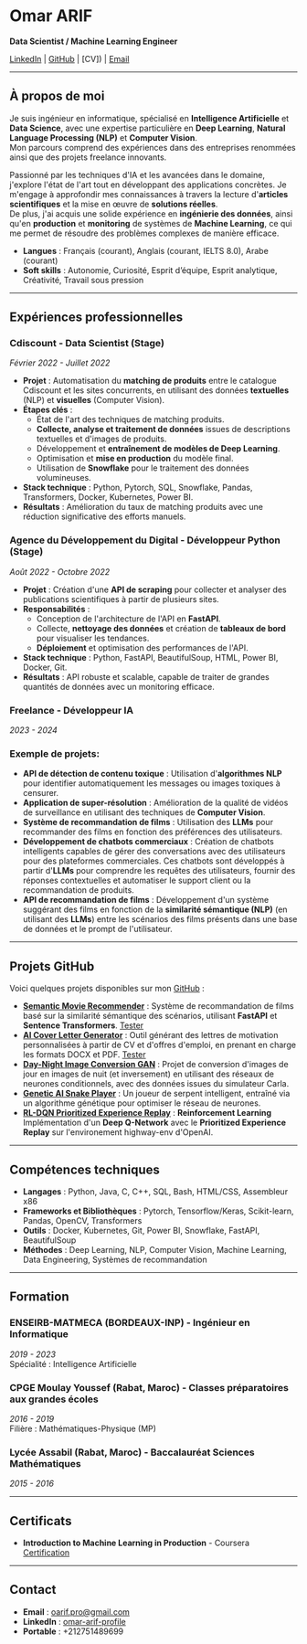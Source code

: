 # Omar ARIF

**Data Scientist / Machine Learning Engineer**

[LinkedIn](https://www.linkedin.com/in/omar-arif-profile/) | [GitHub](https://github.com/omar-arif) | [CV]) | [Email](mailto:oarif.pro@gmail.com)

---

## À propos de moi

Je suis ingénieur en informatique, spécialisé en **Intelligence Artificielle** et **Data Science**, avec une expertise particulière en **Deep Learning**, **Natural Language Processing (NLP)** et **Computer Vision**.\
Mon parcours comprend des expériences dans des entreprises renommées ainsi que des projets freelance innovants.

Passionné par les techniques d'IA et les avancées dans le domaine, j'explore l'état de l'art tout en développant des applications concrètes. Je m'engage à approfondir mes connaissances à travers la lecture d'**articles scientifiques** et la mise en œuvre de **solutions réelles**.\
De plus, j'ai acquis une solide expérience en **ingénierie des données**, ainsi qu'en **production** et **monitoring** de systèmes de **Machine Learning**, ce qui me permet de résoudre des problèmes complexes de manière efficace.

- **Langues** : Français (courant), Anglais (courant, IELTS 8.0), Arabe (courant)
- **Soft skills** : Autonomie, Curiosité, Esprit d’équipe, Esprit analytique, Créativité, Travail sous pression

---

## Expériences professionnelles

### **Cdiscount** - Data Scientist (Stage)  
*Février 2022 - Juillet 2022*

- **Projet** : Automatisation du **matching de produits** entre le catalogue Cdiscount et les sites concurrents, en utilisant des données **textuelles** (NLP) et **visuelles** (Computer Vision).
- **Étapes clés** :
  - État de l'art des techniques de matching produits.
  - **Collecte, analyse et traitement de données** issues de descriptions textuelles et d'images de produits.
  - Développement et **entraînement de modèles de Deep Learning**.
  - Optimisation et **mise en production** du modèle final.
  - Utilisation de **Snowflake** pour le traitement des données volumineuses.
- **Stack technique** : Python, Pytorch, SQL, Snowflake, Pandas, Transformers, Docker, Kubernetes, Power BI.
- **Résultats** : Amélioration du taux de matching produits avec une réduction significative des efforts manuels.

### **Agence du Développement du Digital** - Développeur Python (Stage)  
*Août 2022 - Octobre 2022*

- **Projet** : Création d'une **API de scraping** pour collecter et analyser des publications scientifiques à partir de plusieurs sites.
- **Responsabilités** :
  - Conception de l'architecture de l'API en **FastAPI**.
  - Collecte, **nettoyage des données** et création de **tableaux de bord** pour visualiser les tendances.
  - **Déploiement** et optimisation des performances de l'API.
- **Stack technique** : Python, FastAPI, BeautifulSoup, HTML, Power BI, Docker, Git.
- **Résultats** : API robuste et scalable, capable de traiter de grandes quantités de données avec un monitoring efficace.

### **Freelance** - Développeur IA  
*2023 - 2024*

### Exemple de projets:

- **API de détection de contenu toxique** : Utilisation d'**algorithmes NLP** pour identifier automatiquement les messages ou images toxiques à censurer.
- **Application de super-résolution** : Amélioration de la qualité de vidéos de surveillance en utilisant des techniques de **Computer Vision**.
- **Système de recommandation de films** : Utilisation des **LLMs** pour recommander des films en fonction des préférences des utilisateurs.
- **Développement de chatbots commerciaux** : Création de chatbots intelligents capables de gérer des conversations avec des utilisateurs pour des plateformes commerciales. Ces chatbots sont développés à partir d'**LLMs** pour comprendre les requêtes des utilisateurs, fournir des réponses contextuelles et automatiser le support client ou la recommandation de produits.
- **API de recommandation de films** : Développement d'un système suggérant des films en fonction de la **similarité sémantique (NLP)** (en utilisant des **LLMs**) entre les scénarios des films présents dans une base de données et le prompt de l'utilisateur.

---

## Projets GitHub

Voici quelques projets disponibles sur mon [GitHub](https://github.com/omar-arif?tab=repositories) :

- **[Semantic Movie Recommender](https://github.com/omar-arif/semantic-movie-recommender)** : Système de recommandation de films basé sur la similarité sémantique des scénarios, utilisant **FastAPI** et **Sentence Transformers**. [Tester](https://omar-arif-semantic-movie-recommender-api.hf.space/docs)
- **[AI Cover Letter Generator](https://github.com/omar-arif/ai-cover-letter-generator)** : Outil générant des lettres de motivation personnalisées à partir de CV et d'offres d'emploi, en prenant en charge les formats DOCX et PDF. [Tester](https://huggingface.co/spaces/omar-arif/cover-letter-generator)
- **[Day-Night Image Conversion GAN](https://github.com/omar-arif/day-night-image-conversion-GAN)** : Projet de conversion d'images de jour en images de nuit (et inversement) en utilisant des réseaux de neurones conditionnels, avec des données issues du simulateur Carla.
- **[Genetic AI Snake Player](https://github.com/omar-arif/Genetic-AI-Snake-Player)** : Un joueur de serpent intelligent, entraîné via un algorithme génétique pour optimiser le réseau de neurones.
- **[RL-DQN Prioritized Experience Replay](https://github.com/omar-arif/RL-DQN-prioritized-experience-replay)** : **Reinforcement Learning** Implémentation d'un **Deep Q-Network** avec le **Prioritized Experience Replay** sur l'environement highway-env d'OpenAI.

---

## Compétences techniques

- **Langages** : Python, Java, C, C++, SQL, Bash, HTML/CSS, Assembleur x86
- **Frameworks et Bibliothèques** : Pytorch, Tensorflow/Keras, Scikit-learn, Pandas, OpenCV, Transformers
- **Outils** : Docker, Kubernetes, Git, Power BI, Snowflake, FastAPI, BeautifulSoup
- **Méthodes** : Deep Learning, NLP, Computer Vision, Machine Learning, Data Engineering, Systèmes de recommandation

---

## Formation

### **ENSEIRB-MATMECA (BORDEAUX-INP)** - Ingénieur en Informatique  
*2019 - 2023*  
Spécialité : Intelligence Artificielle

### **CPGE Moulay Youssef (Rabat, Maroc)** - Classes préparatoires aux grandes écoles  
*2016 - 2019*  
Filière : Mathématiques-Physique (MP)

### **Lycée Assabil (Rabat, Maroc)** - Baccalauréat Sciences Mathématiques  
*2015 - 2016*

---

## Certificats

- **Introduction to Machine Learning in Production** - Coursera  
  [Certification](https://coursera.org/verify/PU3MYYU79R98)

---

## Contact

- **Email** : [oarif.pro@gmail.com](mailto:oarif.pro@gmail.com)
- **LinkedIn** : [omar-arif-profile](https://www.linkedin.com/in/omar-arif-profile/)
- **Portable** : +212751489699
